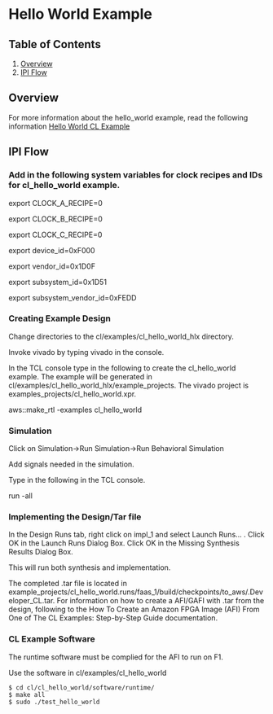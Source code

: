 # Hello World Example

## Table of Contents

1. [Overview](#overview)
2. [IPI Flow](#hlx)


<a name="overview"></a>
## Overview

For more information about the hello\_world example, read the following information [Hello World CL Example](./../cl_hello_world/README.md)

<a name="hlx"></a>
## IPI Flow

### Add in the following system variables for clock recipes and IDs for cl\_hello\_world example.

export CLOCK\_A\_RECIPE=0

export CLOCK\_B\_RECIPE=0

export CLOCK\_C\_RECIPE=0

export device\_id=0xF000

export vendor\_id=0x1D0F

export subsystem\_id=0x1D51

export subsystem\_vendor\_id=0xFEDD

### Creating Example Design

Change directories to the cl/examples/cl\_hello\_world\_hlx directory.

Invoke vivado by typing vivado in the console.

In the TCL console type in the following to create the cl\_hello\_world example.  The example will be generated in cl/examples/cl\_hello\_world\_hlx/example\_projects.  The vivado project is examples\_projects/cl\_hello\_world.xpr.

aws::make\_rtl -examples cl\_hello\_world

### Simulation

Click on Simulation->Run Simulation->Run Behavioral Simulation

Add signals needed in the simulation.

Type in the following in the TCL console.

run -all

### Implementing the Design/Tar file

In the Design Runs tab, right click on impl\_1 and select Launch Runs… . Click OK in the Launch Runs Dialog Box.  Click OK in the Missing Synthesis Results Dialog Box.

This will run both synthesis and implementation.

The completed .tar file is located in example\_projects/cl\_hello\_world.runs/faas\_1/build/checkpoints/to\_aws/<timestamp>.Developer\_CL.tar.  For information on how to create a AFI/GAFI with .tar from the design, following to the How To Create an Amazon FPGA Image (AFI) From One of The CL Examples: Step-by-Step Guide documentation.

### CL Example Software

The runtime software must be complied for the AFI to run on F1.

Use the software in cl/examples/cl\_hello\_world

    $ cd cl/cl_hello_world/software/runtime/
    $ make all
    $ sudo ./test_hello_world



